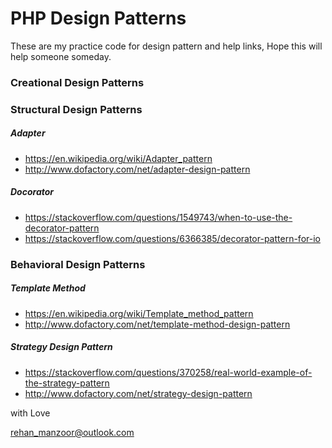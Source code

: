 
# PHP Design Patterns

These are my practice code for design pattern and help links, Hope this will help someone someday.


### Creational Design Patterns

### Structural Design Patterns

##### Adapter
* https://en.wikipedia.org/wiki/Adapter_pattern
* http://www.dofactory.com/net/adapter-design-pattern

##### Docorator
* https://stackoverflow.com/questions/1549743/when-to-use-the-decorator-pattern
* https://stackoverflow.com/questions/6366385/decorator-pattern-for-io

 
### Behavioral Design Patterns

##### Template Method

* https://en.wikipedia.org/wiki/Template_method_pattern
* http://www.dofactory.com/net/template-method-design-pattern

##### Strategy Design Pattern
* https://stackoverflow.com/questions/370258/real-world-example-of-the-strategy-pattern
* http://www.dofactory.com/net/strategy-design-pattern



with Love

[rehan_manzoor@outlook.com](mailto://rehan_manzoor@outlook.com)